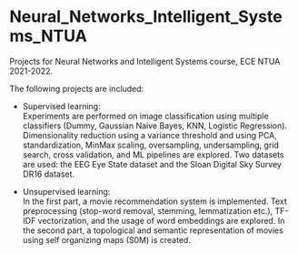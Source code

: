 # Neural_Networks_Intelligent_Systems_NTUA

Projects for Neural Networks and Intelligent Systems course, ECE NTUA 2021-2022.

The following projects are included:

* Supervised learning:  
  Experiments are performed on image classification using multiple classifiers (Dummy, Gaussian Naive Bayes, KNN, Logistic Regression). Dimensionality reduction using a variance threshold and using PCA,
  standardization, MinMax scaling, oversampling, undersampling, grid search, cross validation, and ML pipelines are explored. Two datasets are used: the EEG Eye State dataset and the Sloan Digital
  Sky Survey DR16 dataset.
  
* Unsupervised learning:  
 In the first part, a movie recommendation system is implemented. Text preprocessing (stop-word removal, stemming, lemmatization etc.), TF-IDF vectorization, and the usage of word embeddings are explored.  In the second part, a topological and semantic representation of movies using self organizing maps (S0M) is created.

